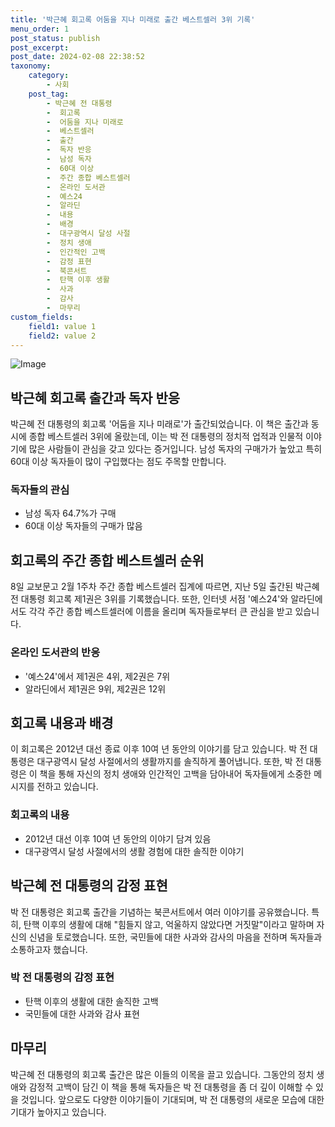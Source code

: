 ```yaml
---
title: '박근혜 회고록 어둠을 지나 미래로 출간 베스트셀러 3위 기록'
menu_order: 1
post_status: publish
post_excerpt: 
post_date: 2024-02-08 22:38:52
taxonomy:
    category:
        - 사회
    post_tag:
        - 박근혜 전 대통령
        -  회고록
        -  어둠을 지나 미래로
        -  베스트셀러
        -  출간
        -  독자 반응
        -  남성 독자
        -  60대 이상
        -  주간 종합 베스트셀러
        -  온라인 도서관
        -  예스24
        -  알라딘
        -  내용
        -  배경
        -  대구광역시 달성 사절
        -  정치 생애
        -  인간적인 고백
        -  감정 표현
        -  북콘서트
        -  탄핵 이후 생활
        -  사과
        -  감사
        -  마무리
custom_fields:
    field1: value 1
    field2: value 2
---
```


![Image](https://imgnews.pstatic.net/image/088/2024/02/08/0000861572_001_20240208201001261.jpg?type=w647)

## 박근혜 회고록 출간과 독자 반응
박근혜 전 대통령의 회고록 '어둠을 지나 미래로'가 출간되었습니다. 이 책은 출간과 동시에 종합 베스트셀러 3위에 올랐는데, 이는 박 전 대통령의 정치적 업적과 인물적 이야기에 많은 사람들이 관심을 갖고 있다는 증거입니다. 남성 독자의 구매가가 높았고 특히 60대 이상 독자들이 많이 구입했다는 점도 주목할 만합니다.
### 독자들의 관심
- 남성 독자 64.7%가 구매
- 60대 이상 독자들의 구매가 많음
## 회고록의 주간 종합 베스트셀러 순위
8일 교보문고 2월 1주차 주간 종합 베스트셀러 집계에 따르면, 지난 5일 출간된 박근혜 전 대통령 회고록 제1권은 3위를 기록했습니다. 또한, 인터넷 서점 '예스24'와 알라딘에서도 각각 주간 종합 베스트셀러에 이름을 올리며 독자들로부터 큰 관심을 받고 있습니다.
### 온라인 도서관의 반응
- '예스24'에서 제1권은 4위, 제2권은 7위
- 알라딘에서 제1권은 9위, 제2권은 12위
## 회고록 내용과 배경
이 회고록은 2012년 대선 종료 이후 10여 년 동안의 이야기를 담고 있습니다. 박 전 대통령은 대구광역시 달성 사절에서의 생활까지를 솔직하게 풀어냅니다. 또한, 박 전 대통령은 이 책을 통해 자신의 정치 생애와 인간적인 고백을 담아내어 독자들에게 소중한 메시지를 전하고 있습니다.
### 회고록의 내용
- 2012년 대선 이후 10여 년 동안의 이야기 담겨 있음
- 대구광역시 달성 사절에서의 생활 경험에 대한 솔직한 이야기
## 박근혜 전 대통령의 감정 표현
박 전 대통령은 회고록 출간을 기념하는 북콘서트에서 여러 이야기를 공유했습니다. 특히, 탄핵 이후의 생활에 대해 "힘들지 않고, 억울하지 않았다면 거짓말"이라고 말하며 자신의 신념을 토로했습니다. 또한, 국민들에 대한 사과와 감사의 마음을 전하며 독자들과 소통하고자 했습니다.
### 박 전 대통령의 감정 표현
- 탄핵 이후의 생활에 대한 솔직한 고백
- 국민들에 대한 사과와 감사 표현
## 마무리
박근혜 전 대통령의 회고록 출간은 많은 이들의 이목을 끌고 있습니다. 그동안의 정치 생애와 감정적 고백이 담긴 이 책을 통해 독자들은 박 전 대통령을 좀 더 깊이 이해할 수 있을 것입니다. 앞으로도 다양한 이야기들이 기대되며, 박 전 대통령의 새로운 모습에 대한 기대가 높아지고 있습니다.
